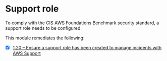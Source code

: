 # Support role

To comply with the CIS AWS Foundations Benchmark security standard, a support role needs to be configured.

This module remediates the following:

- [x] [1.20 – Ensure a support role has been created to manage incidents with AWS Support](https://docs.aws.amazon.com/securityhub/latest/userguide/securityhub-cis-controls.html#cis-1.20-remediation)
